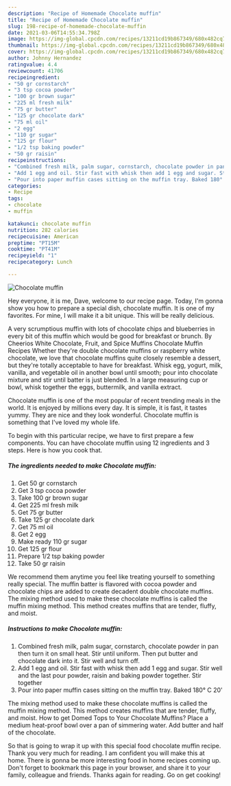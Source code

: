 ```yaml
---
description: "Recipe of Homemade Chocolate muffin"
title: "Recipe of Homemade Chocolate muffin"
slug: 198-recipe-of-homemade-chocolate-muffin
date: 2021-03-06T14:55:34.798Z
image: https://img-global.cpcdn.com/recipes/13211cd19b867349/680x482cq70/chocolate-muffin-recipe-main-photo.jpg
thumbnail: https://img-global.cpcdn.com/recipes/13211cd19b867349/680x482cq70/chocolate-muffin-recipe-main-photo.jpg
cover: https://img-global.cpcdn.com/recipes/13211cd19b867349/680x482cq70/chocolate-muffin-recipe-main-photo.jpg
author: Johnny Hernandez
ratingvalue: 4.4
reviewcount: 41706
recipeingredient:
- "50 gr cornstarch"
- "3 tsp cocoa powder"
- "100 gr brown sugar"
- "225 ml fresh milk"
- "75 gr butter"
- "125 gr chocolate dark"
- "75 ml oil"
- "2 egg"
- "110 gr sugar"
- "125 gr flour"
- "1/2 tsp baking powder"
- "50 gr raisin"
recipeinstructions:
- "Combined fresh milk, palm sugar, cornstarch, chocolate powder in pan then turn it on small heat. Stir until uniform. Then put butter and chocolate dark into it. Stir well and turn off."
- "Add 1 egg and oil. Stir fast with whisk then add 1 egg and sugar. Stir well and the last pour powder, raisin and baking powder together. Stir together"
- "Pour into paper muffin cases sitting on the muffin tray. Baked 180° C 20&#39;"
categories:
- Recipe
tags:
- chocolate
- muffin

katakunci: chocolate muffin 
nutrition: 282 calories
recipecuisine: American
preptime: "PT15M"
cooktime: "PT41M"
recipeyield: "1"
recipecategory: Lunch

---
```



![Chocolate muffin](https://img-global.cpcdn.com/recipes/13211cd19b867349/680x482cq70/chocolate-muffin-recipe-main-photo.jpg)

Hey everyone, it is me, Dave, welcome to our recipe page. Today, I'm gonna show you how to prepare a special dish, chocolate muffin. It is one of my favorites. For mine, I will make it a bit unique. This will be really delicious.

A very scrumptious muffin with lots of chocolate chips and blueberries in every bit of this muffin which would be good for breakfast or brunch. By Cheerios White Chocolate, Fruit, and Spice Muffins Chocolate Muffin Recipes Whether they&#39;re double chocolate muffins or raspberry white chocolate, we love that chocolate muffins quite closely resemble a dessert, but they&#39;re totally acceptable to have for breakfast. Whisk egg, yogurt, milk, vanilla, and vegetable oil in another bowl until smooth; pour into chocolate mixture and stir until batter is just blended. In a large measuring cup or bowl, whisk together the eggs, buttermilk, and vanilla extract.

Chocolate muffin is one of the most popular of recent trending meals in the world. It is enjoyed by millions every day. It is simple, it is fast, it tastes yummy. They are nice and they look wonderful. Chocolate muffin is something that I've loved my whole life.


To begin with this particular recipe, we have to first prepare a few components. You can have chocolate muffin using 12 ingredients and 3 steps. Here is how you cook that.

<!--inarticleads1-->

##### The ingredients needed to make Chocolate muffin:

1. Get 50 gr cornstarch
1. Get 3 tsp cocoa powder
1. Take 100 gr brown sugar
1. Get 225 ml fresh milk
1. Get 75 gr butter
1. Take 125 gr chocolate dark
1. Get 75 ml oil
1. Get 2 egg
1. Make ready 110 gr sugar
1. Get 125 gr flour
1. Prepare 1/2 tsp baking powder
1. Take 50 gr raisin


We recommend them anytime you feel like treating yourself to something really special. The muffin batter is flavored with cocoa powder and chocolate chips are added to create decadent double chocolate muffins. The mixing method used to make these chocolate muffins is called the muffin mixing method. This method creates muffins that are tender, fluffy, and moist. 

<!--inarticleads2-->

##### Instructions to make Chocolate muffin:

1. Combined fresh milk, palm sugar, cornstarch, chocolate powder in pan then turn it on small heat. Stir until uniform. Then put butter and chocolate dark into it. Stir well and turn off.
1. Add 1 egg and oil. Stir fast with whisk then add 1 egg and sugar. Stir well and the last pour powder, raisin and baking powder together. Stir together
1. Pour into paper muffin cases sitting on the muffin tray. Baked 180° C 20&#39;


The mixing method used to make these chocolate muffins is called the muffin mixing method. This method creates muffins that are tender, fluffy, and moist. How to get Domed Tops to Your Chocolate Muffins? Place a medium heat-proof bowl over a pan of simmering water. Add butter and half of the chocolate. 

So that is going to wrap it up with this special food chocolate muffin recipe. Thank you very much for reading. I am confident you will make this at home. There is gonna be more interesting food in home recipes coming up. Don't forget to bookmark this page in your browser, and share it to your family, colleague and friends. Thanks again for reading. Go on get cooking!
